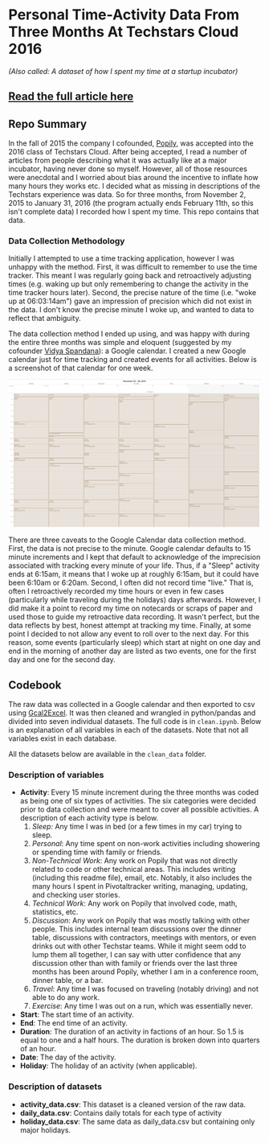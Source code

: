 # Personal Time-Activity Data From Three Months At Techstars Cloud 2016
_(Also called: A dataset of how I spent my time at a startup incubator)_

## [Read the full article here](http://chrisalbon.com/writing/what_i_learned_from_tracking_my_time_at_techstars.html)

## Repo Summary

In the fall of 2015 the company I cofounded, [Popily](http://popily.com), was accepted into the 2016 class of Techstars Cloud. After being accepted, I read a number of articles from people describing what it was actually like at a major incubator, having never done so myself. However, all of those resources were anecdotal and I worried about bias around the incentive to inflate how many hours they works etc. I decided what as missing in descriptions of the Techstars experience was data. So for three months, from November 2, 2015 to January 31, 2016 (the program actually ends February 11th, so this isn't complete data) I recorded how I spent my time. This repo contains that data.

### Data Collection Methodology

Initially I attempted to use a time tracking application, however I was unhappy with the method. First, it was difficult to remember to use the time tracker. This meant I was regularly going back and retroactively adjusting times (e.g. waking up but only remembering to change the activity in the time tracker hours later). Second, the precise nature of the time (i.e. "woke up at 06:03:14am") gave an impression of precision which did not exist in the data. I don't know the precise minute I woke up, and wanted to data to reflect that ambiguity.

The data collection method I ended up using, and was happy with during the entire three months was simple and eloquent (suggested by my cofounder [Vidya Spandana](http://www.vidyaspandana.com/)): a Google calendar. I created a new Google calendar just for time tracking and created events for all activities. Below is a screenshot of that calendar for one week.

![Data collection method](images/calendar.png)

There are three caveats to the Google Calendar data collection method. First, the data is not precise to the minute. Google calendar defaults to 15 minute increments and I kept that default to acknowledge of the imprecision associated with tracking every minute of your life. Thus, if a "Sleep" activity ends at 6:15am, it means that I woke up at roughly 6:15am, but it could have been 6:10am or 6:20am. Second, I often did not record time "live." That is, often I retroactively recorded my time hours or even in few cases (particularly while traveling during the holidays) days afterwards. However, I did make it a point to record my time on notecards or scraps of paper and used those to guide my retroactive data recording. It wasn't perfect, but the data reflects by best, honest attempt at tracking my time. Finally, at some point I decided to not allow any event to roll over to the next day. For this reason, some events (particularly sleep) which start at night on one day and end in the morning of another day are listed as two events, one for the first day and one for the second day.

## Codebook

The raw data was collected in a Google calendar and then exported to csv using [Gcal2Excel](https://www.gcal2excel.com/). It was then cleaned and wrangled in python/pandas and divided into seven individual datasets. The full code is in `clean.ipynb`. Below is an explanation of all variables in each of the datasets. Note that not all variables exist in each database.

All the datasets below are available in the `clean_data` folder.

### Description of variables
- **Activity**: Every 15 minute increment during the three months was coded as being one of six types of activities. The six categories were decided prior to data collection and were meant to cover all possible activities. A description of each activity type is below.
  1. _Sleep:_ Any time I was in bed (or a few times in my car) trying to sleep.
  2. _Personal_: Any time spent on non-work activities including showering or spending time with family or friends.
  3. _Non-Technical Work_: Any work on Popily that was not directly related to code or other technical areas. This includes writing (including this readme file), email, etc. Notably, it also includes the many hours I spent in Pivotaltracker writing, managing, updating, and checking user stories.
  4. _Technical Work_: Any work on Popily that involved code, math, statistics, etc.
  5. _Discussion_: Any work on Popily that was mostly talking with other people. This includes internal team discussions over the dinner table, discussions with contractors, meetings with mentors, or even drinks out with other Techstar teams. While it might seem odd to lump them all together, I can say with utter confidence that any discussion other than with family or friends over the last three months has been around Popily, whether I am in a conference room, dinner table, or a bar.
  6. _Travel_: Any time I was focused on traveling (notably driving) and not able to do any work.
  7. _Exercise_: Any time I was out on a run, which was essentially never.
- **Start**: The start time of an activity.
- **End**: The end time of an activity.
- **Duration**: The duration of an activity in factions of an hour. So 1.5 is equal to one and a half hours. The duration is broken down into quarters of an hour.
- **Date**: The day of the activity.
- **Holiday**: The holiday of an activity (when applicable).

### Description of datasets

- **activity_data.csv**: This dataset is a cleaned version of the raw data.
- **daily_data.csv**: Contains daily totals for each type of activity
- **holiday_data.csv**: The same data as daily_data.csv but containing only major holidays.
